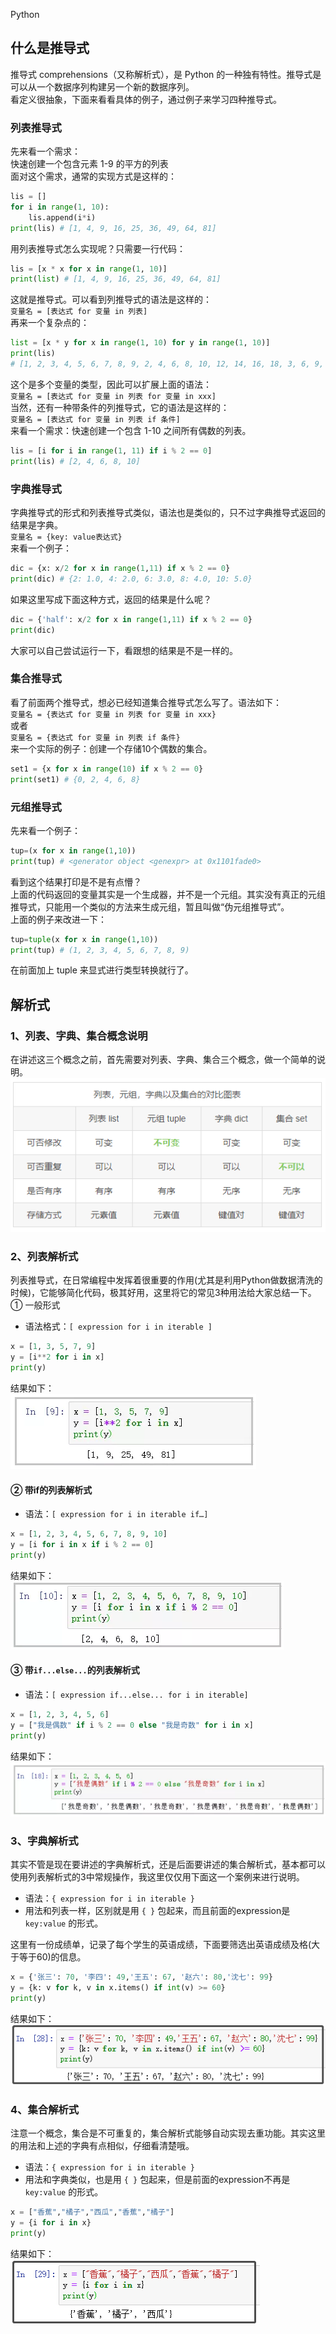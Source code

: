 Python
<a name="Bj4zk"></a>
## 什么是推导式
推导式 comprehensions（又称解析式），是 Python 的一种独有特性。推导式是可以从一个数据序列构建另一个新的数据序列。<br />看定义很抽象，下面来看看具体的例子，通过例子来学习四种推导式。
<a name="jsDTY"></a>
### 列表推导式
先来看一个需求：<br />快速创建一个包含元素 1-9 的平方的列表<br />面对这个需求，通常的实现方式是这样的：
```python
lis = []
for i in range(1, 10):
    lis.append(i*i)
print(lis) # [1, 4, 9, 16, 25, 36, 49, 64, 81]
```
用列表推导式怎么实现呢？只需要一行代码：
```python
lis = [x * x for x in range(1, 10)]
print(list) # [1, 4, 9, 16, 25, 36, 49, 64, 81]
```
这就是推导式。可以看到列推导式的语法是这样的：<br />`变量名 = [表达式 for 变量 in 列表]`<br />再来一个复杂点的：
```python
list = [x * y for x in range(1, 10) for y in range(1, 10)]
print(lis)
# [1, 2, 3, 4, 5, 6, 7, 8, 9, 2, 4, 6, 8, 10, 12, 14, 16, 18, 3, 6, 9, 12, 15, 18, 21, 24, 27, 4, 8, 12, 16, 20, 24, 28, 32, 36, 5, 10, 15, 20, 25, 30, 35, 40, 45, 6, 12, 18, 24, 30, 36, 42, 48, 54, 7, 14, 21, 28, 35, 42, 49, 56, 63, 8, 16, 24, 32, 40, 48, 56, 64, 72, 9, 18, 27, 36, 45, 54, 63, 72, 81]
```
这个是多个变量的类型，因此可以扩展上面的语法：<br />`变量名 = [表达式 for 变量 in 列表 for 变量 in xxx]`<br />当然，还有一种带条件的列推导式，它的语法是这样的：<br />`变量名 = [表达式 for 变量 in 列表 if 条件]`<br />来看一个需求：快速创建一个包含 1-10 之间所有偶数的列表。
```python
lis = [i for i in range(1, 11) if i % 2 == 0]
print(lis) # [2, 4, 6, 8, 10]
```
<a name="cDMNA"></a>
### 字典推导式
字典推导式的形式和列表推导式类似，语法也是类似的，只不过字典推导式返回的结果是字典。<br />`变量名 = {key: value表达式}`<br />来看一个例子：
```python
dic = {x: x/2 for x in range(1,11) if x % 2 == 0}
print(dic) # {2: 1.0, 4: 2.0, 6: 3.0, 8: 4.0, 10: 5.0}
```
如果这里写成下面这种方式，返回的结果是什么呢？
```python
dic = {'half': x/2 for x in range(1,11) if x % 2 == 0}
print(dic)
```
大家可以自己尝试运行一下，看跟想的结果是不是一样的。
<a name="Oe2Jz"></a>
### 集合推导式
看了前面两个推导式，想必已经知道集合推导式怎么写了。语法如下：<br />`变量名 = {表达式 for 变量 in 列表 for 变量 in xxx}`<br />或者<br />`变量名 = {表达式 for 变量 in 列表 if 条件}`<br />来一个实际的例子：创建一个存储10个偶数的集合。
```python
set1 = {x for x in range(10) if x % 2 == 0}
print(set1) # {0, 2, 4, 6, 8}
```
<a name="bRCfW"></a>
### 元组推导式
先来看一个例子：
```python
tup=(x for x in range(1,10))
print(tup) # <generator object <genexpr> at 0x1101fade0>
```
看到这个结果打印是不是有点懵？<br />上面的代码返回的变量其实是一个生成器，并不是一个元组。其实没有真正的元组推导式，只能用一个类似的方法来生成元组，暂且叫做“伪元组推导式”。<br />上面的例子来改进一下：
```python
tup=tuple(x for x in range(1,10))
print(tup) # (1, 2, 3, 4, 5, 6, 7, 8, 9)
```
在前面加上 tuple 来显式进行类型转换就行了。
<a name="iAFUm"></a>
## 解析式
<a name="bfhNF"></a>
### 1、列表、字典、集合概念说明
在讲述这三个概念之前，首先需要对列表、字典、集合三个概念，做一个简单的说明。<br />![2021-05-24-01-16-25-572485.png](./img/1621790346373-2d59a96f-1700-4a1d-a8e3-5792d9a13887.png)
<a name="IIogm"></a>
### 2、列表解析式
列表推导式，在日常编程中发挥着很重要的作用(尤其是利用Python做数据清洗的时候)，它能够简化代码，极其好用，这里将它的常见3种用法给大家总结一下。<br />① 一般形式

- 语法格式：`[ expression for i in iterable ]`
```python
x = [1, 3, 5, 7, 9]
y = [i**2 for i in x]
print(y)
```
结果如下：<br />![2021-05-24-01-16-25-679195.png](./img/1621790358963-22c2504f-c24e-4db5-89b0-ad32a9e14acd.png)
<a name="dDLS0"></a>
#### ② 带if的列表解析式

- 语法：`[ expression for i in iterable if…]`
```python
x = [1, 2, 3, 4, 5, 6, 7, 8, 9, 10]
y = [i for i in x if i % 2 == 0]
print(y)
```
结果如下：<br />![2021-05-24-01-16-25-786911.png](./img/1621790368553-8a6d6f79-11a1-4b77-9cab-014f6f322a5f.png)
<a name="tLGcz"></a>
#### ③ 带`if...else...`的列表解析式

- 语法：`[ expression if...else... for i in iterable]`
```python
x = [1, 2, 3, 4, 5, 6]
y = ["我是偶数" if i % 2 == 0 else "我是奇数" for i in x]
print(y)
```
结果如下：<br />![2021-05-24-01-16-25-909579.png](./img/1621790378260-65414444-55a1-43c1-87bb-f60fac6853cb.png)
<a name="v1hp9"></a>
### 3、字典解析式
其实不管是现在要讲述的字典解析式，还是后面要讲述的集合解析式，基本都可以使用列表解析式的3中常规操作，我这里仅仅用下面这一个案例来进行说明。

- 语法：`{ expression for i in iterable }`
- 用法和列表一样，区别就是用 `{ }` 包起来，而且前面的expression是 `key:value` 的形式。

这里有一份成绩单，记录了每个学生的英语成绩，下面要筛选出英语成绩及格(大于等于60)的信息。
```python
x = {'张三': 70, '李四': 49,'王五': 67, '赵六': 80,'沈七': 99}
y = {k: v for k, v in x.items() if int(v) >= 60}
print(y)
```
结果如下：<br />![2021-05-24-01-16-26-013301.png](./img/1621790391013-13ed0548-eabf-437a-b796-1824ff0eca4f.png)
<a name="NSvTG"></a>
### 4、集合解析式
注意一个概念，集合是不可重复的，集合解析式能够自动实现去重功能。其实这里的用法和上述的字典有点相似，仔细看清楚哦。

- 语法：`{ expression for i in iterable }`
- 用法和字典类似，也是用 `{ }` 包起来，但是前面的expression不再是 `key:value` 的形式。
```python
x = ["香蕉","橘子","西瓜","香蕉","橘子"]
y = {i for i in x}
print(y)
```
结果如下：<br />![2021-05-24-01-16-26-107050.png](./img/1621790399995-495df966-792a-42b7-b463-05310b75b411.png)


